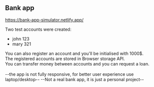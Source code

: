 ## Bank app

https://bank-app-simulator.netlify.app/

Two test accounts were created:
* john 123
* mary 321

You can also register an account and you'll be initialised with 1000$. </br>
The registered accounts are stored in Browser storage API.</br>
You can transfer money between accounts and you can request a loan.</br>
</br>
--the app is not fully responsive, for better user experience use laptop/desktop--
--Not a real bank app, it is just a personal project--
